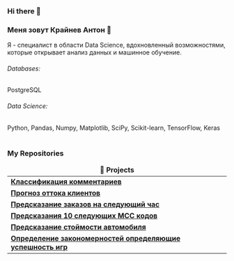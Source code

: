 ### Hi there 👋

### Меня зовут Крайнев Антон :raising_hand: 

Я - специалист в области Data Science, вдохновленный возможностями, которые открывает анализ данных и машинное обучение.

###### Databases: 
PostgreSQL

###### Data Science: 
Python, Pandas, Numpy, Matplotlib, SciPy, Scikit-learn, TensorFlow, Keras
<br><br>
<h3>My Repositories</h3>

<table width=100%>
  <thead align="center">
    <tr border: none;>
      <td><b>🎁 Projects</b></td>
    </tr>
  </thead>
  <tbody>

<tr>
      <td><a href="https://github.com/Feral1337/Toxic_comment_bert"><b>Классификация комментариев</b></a></td>
</tr>    
<tr>
      <td><a href="https://github.com/Feral1337/Telecom"><b>Прогноз оттока клиентов</b></a></td>
</tr>
<tr>
      <td><a href="https://github.com/Feral1337/Taxi_pyspark_dt_gbtr"><b>Предсказание заказов на следующий час</b></a></td>
</tr>
<tr>
      <td><a href="https://github.com/Feral1337/alfabank_campus_challenge"><b>Предсказания 10 следующих MCC кодов</b></a></td>
</tr>	
<tr>
      <td><a href="https://github.com/Feral1337/predicting_cost"><b>Предсказание стоймости автомобиля</b></a></td>
</tr>	
    <tr>
      <td><a href="https://github.com/Feral1337/best_platform"><b>Определение закономерностей определяющие успешность игр</b></a></td>
    </tr>
  </tbody>
</table>
